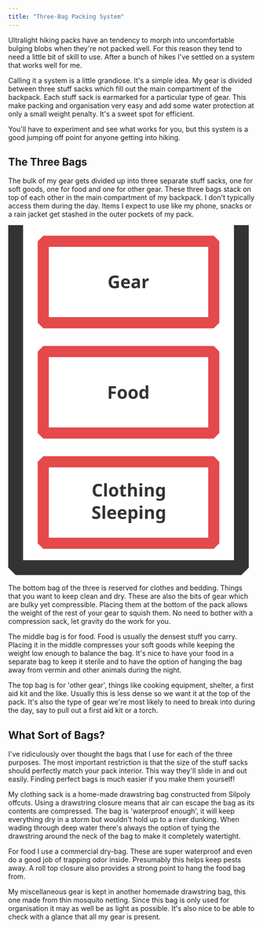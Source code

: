 ```yaml
---
title: "Three-Bag Packing System"
---
```


Ultralight hiking packs have an tendency to morph into uncomfortable bulging blobs when they're not packed well.
For this reason they tend to need a little bit of skill to use.
After a bunch of hikes I've settled on a system that works well for me.

Calling it a system is a little grandiose.
It's a simple idea.
My gear is divided between three stuff sacks which fill out the main compartment of the backpack.
Each stuff sack is earmarked for a particular type of gear.
This make packing and organisation very easy and add some water protection at only a small weight penalty.
It's a sweet spot for efficient.

You'll have to experiment and see what works for you, but this system is a good jumping off point for anyone getting into hiking.

## The Three Bags

The bulk of my gear gets divided up into three separate stuff sacks, one for soft goods, one for food and one for other gear.
These three bags stack on top of each other in the main compartment of my backpack.
I don't typically access them during the day.
Items I expect to use like my phone, snacks or a rain jacket get stashed in the outer pockets of my pack.

![](three-bags.svg)

The bottom bag of the three is reserved for clothes and bedding.
Things that you want to keep clean and dry.
These are also the bits of gear which are bulky yet compressible.
Placing them at the bottom of the pack allows the weight of the rest of your gear to squish them.
No need to bother with a compression sack, let gravity do the work for you.

The middle bag is for food.
Food is usually the densest stuff you carry.
Placing it in the middle compresses your soft goods while keeping the weight low enough to balance the bag.
It's nice to have your food in a separate bag to keep it sterile and to have the option of hanging the bag away from vermin and other animals during the night.

The top bag is for 'other gear', things like cooking equipment, shelter, a first aid kit and the like.
Usually this is less dense so we want it at the top of the pack.
It's also the type of gear we're most likely to need to break into during the day, say to pull out a first aid kit or a torch.

## What Sort of Bags?

I've ridiculously over thought the bags that I use for each of the three purposes.
The most important restriction is that the size of the stuff sacks should perfectly match your pack interior.
This way they'll slide in and out easily.
Finding perfect bags is much easier if you make them yourself!

My clothing sack is a home-made drawstring bag constructed from Silpoly offcuts.
Using a drawstring closure means that air can escape the bag as its contents are compressed.
The bag is 'waterproof enough', it will keep everything dry in a storm but wouldn't hold up to a river dunking.
When wading through deep water there's always the option of tying the drawstring around the neck of the bag to make it completely watertight.

For food I use a commercial dry-bag.
These are super waterproof and even do a good job of trapping odor inside.
Presumably this helps keep pests away.
A roll top closure also provides a strong point to hang the food bag from.

My miscellaneous gear is kept in another homemade drawstring bag, this one made from thin mosquito netting.
Since this bag is only used for organisation it may as well be as light as possible.
It's also nice to be able to check with a glance that all my gear is present.
